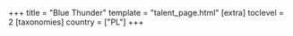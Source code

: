 +++
title = "Blue Thunder"
template = "talent_page.html"
[extra]
toclevel = 2
[taxonomies]
country = ["PL"]
+++
